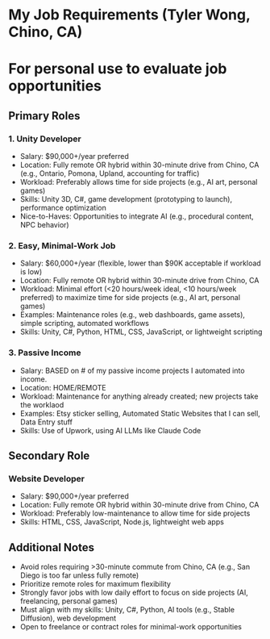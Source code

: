 # My Job Requirements (Tyler Wong, Chino, CA)
# For personal use to evaluate job opportunities

## Primary Roles
### 1. Unity Developer
- Salary: $90,000+/year preferred
- Location: Fully remote OR hybrid within 30-minute drive from Chino, CA (e.g., Ontario, Pomona, Upland, accounting for traffic)
- Workload: Preferably allows time for side projects (e.g., AI art, personal games)
- Skills: Unity 3D, C#, game development (prototyping to launch), performance optimization
- Nice-to-Haves: Opportunities to integrate AI (e.g., procedural content, NPC behavior)

### 2. Easy, Minimal-Work Job
- Salary: $60,000+/year (flexible, lower than $90K acceptable if workload is low)
- Location: Fully remote OR hybrid within 30-minute drive from Chino, CA
- Workload: Minimal effort (<20 hours/week ideal, <10 hours/week preferred) to maximize time for side projects (e.g., AI art, personal games)
- Examples: Maintenance roles (e.g., web dashboards, game assets), simple scripting, automated workflows
- Skills: Unity, C#, Python, HTML, CSS, JavaScript, or lightweight scripting

### 3. Passive Income
- Salary: BASED on # of my passive income projects I automated into income.
- Location: HOME/REMOTE
- Workload: Maintenance for anything already created; new projects take the worklaod
- Examples: Etsy sticker selling, Automated Static Websites that I can sell, Data Entry stuff
- Skills: Use of Upwork, using AI LLMs like Claude Code

## Secondary Role
### Website Developer
- Salary: $90,000+/year preferred
- Location: Fully remote OR hybrid within 30-minute drive from Chino, CA
- Workload: Preferably low-maintenance to allow time for side projects
- Skills: HTML, CSS, JavaScript, Node.js, lightweight web apps

## Additional Notes
- Avoid roles requiring >30-minute commute from Chino, CA (e.g., San Diego is too far unless fully remote)
- Prioritize remote roles for maximum flexibility
- Strongly favor jobs with low daily effort to focus on side projects (AI, freelancing, personal games)
- Must align with my skills: Unity, C#, Python, AI tools (e.g., Stable Diffusion), web development
- Open to freelance or contract roles for minimal-work opportunities